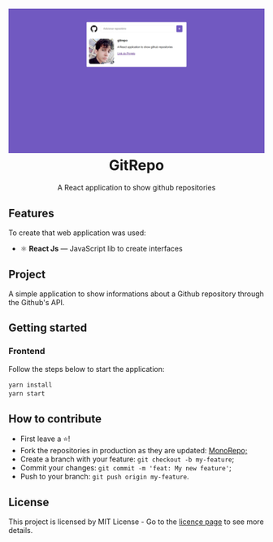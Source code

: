 <h1 align="center">
  <img src="./static/gitrepo.png" alt="Omnistack 10" width="700">
<br>
GitRepo
</h1>

<p align="center"> A React application to show github repositories 

## Features
To create that web application was used:

- ⚛️ **React Js** — JavaScript lib to create interfaces

## Project

A simple application to show informations about a Github repository through the Github's API.

## Getting started

###  Frontend
Follow the steps below to start the application:
```bash
yarn install
yarn start
```

## How to contribute
- First leave a ⭐!
- Fork the repositories in production as they are updated: <a href="https://github.com/guilhermeorcezi/todolist"> MonoRepo;</a>
- Create a branch with your feature: `git checkout -b my-feature`;
- Commit your changes: `git commit -m 'feat: My new feature'`;
- Push to your branch: `git push origin my-feature`.

## License

This project is licensed by MIT License - Go to the [licençe page](https://opensource.org/licenses/MIT) to see more details.
